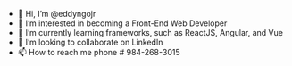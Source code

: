 - 👋 Hi, I’m @eddyngojr
- 👀 I’m interested in becoming a Front-End Web Developer
- 🌱 I’m currently learning frameworks, such as ReactJS, Angular, and Vue
- 💞️ I’m looking to collaborate on LinkedIn
- 📫 How to reach me phone # 984-268-3015

<!---
eddyngojr/eddyngojr is a ✨ special ✨ repository because its `README.md` (this file) appears on your GitHub profile.
You can click the Preview link to take a look at your changes.
--->
